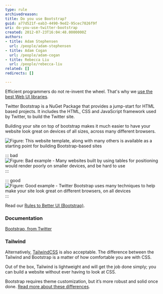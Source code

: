 ```yaml
---
type: rule
archivedreason: 
title: Do you use Bootstrap?
guid: a77d521f-eab3-4490-9ed2-95cec7026f9f
uri: do-you-use-twitter-bootstrap
created: 2012-07-23T16:04:48.0000000Z
authors:
- title: Adam Stephensen
  url: /people/adam-stephensen
- title: Adam Cogan
  url: /people/adam-cogan
- title: Rebecca Liu
  url: /people/rebecca-liu
related: []
redirects: []

---
```


Efficient programmers do not re-invent the wheel. That's why we [use the best Web UI libraries](/do-you-use-the-best-web-ui-libraries).

Twitter Bootstrap is a NuGet Package that provides a jump-start for HTML based projects. It includes the HTML, CSS and JavaScript framework used by Twitter, to build the Twitter site.

<!--endintro-->

Building your site on top of bootstrap makes it much easier to have your website look great on devices of all sizes, across many different browsers.

![Figure: This website template, along with many others is available as a starting point for building Bootstrap-based sites](bootstrap-1.jpg)  

::: bad  
![Figure: Bad example - Many websites built by using tables for positioning would render poorly on smaller devices, and be hard to use](iphonenonresponsive.png)  
:::

::: good  
![Figure: Good example - Twitter Bootstrap uses many techniques to help make your site look great on different browsers, on all devices](bootstrap-3.jpg)  
:::

Read our [Rules to Better UI (Bootstrap)](/rules-to-better-ui-bootstrap).

### Documentation

[Bootstrap, from Twitter](https://github.com/twbs/bootstrap)

### Tailwind

Alternatively, [TailwindCSS](https://tailwindcss.com/) is also acceptable. The difference between the Tailwind and Bootstrap is a matter of how comfortable you are with CSS.

Out of the box, Tailwind is lightweight and will get the job done simply; you can build a website without ever having to look at CSS.

Bootstrap requires theme customization, but it’s more robust and solid once done. [Read more about these differences](https://themesberg.com/blog/design/tailwind-css-vs-bootstrap).
